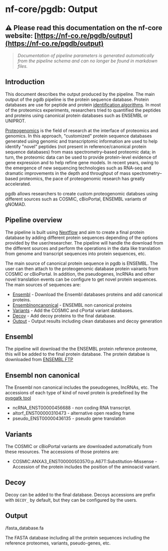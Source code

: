 # nf-core/pgdb: Output

## :warning: Please read this documentation on the nf-core website: [https://nf-co.re/pgdb/output](https://nf-co.re/pgdb/output)

> _Documentation of pipeline parameters is generated automatically from the pipeline schema and can no longer be found in markdown files._

## Introduction

This document describes the output produced by the pipeline. The main output of the pgdb pipeline is the protein sequence database. Protein databases are use for peptide and protein [identification algorithms](https://pubmed.ncbi.nlm.nih.gov/27975215/). In most of the proteomics experiments, researchers tried to quantified the peptides and proteins using canonical protein databases such as ENSEMBL or UNIPROT.

[Proteogenomics](https://www.nature.com/articles/nmeth.3144) is the field of research at the interface of proteomics and genomics. In this approach, "customized" protein sequence databases generated using genomic and transcriptomic information are used to help identify "novel" peptides (not present in reference/canonical protein sequence databases) from mass spectrometry–based proteomic data; in turn, the proteomic data can be used to provide protein-level evidence of gene expression and to help refine gene models. In recent years, owing to the emergence of new sequencing technologies such as RNA-seq and dramatic improvements in the depth and throughput of mass spectrometry–based proteomics, the pace of proteogenomic research has greatly accelerated.

pgdb allows researchers to create custom proteogenomic databses using different sources such as COSMIC, cBioPortal, ENSEMBL variants of gNOMAD.

## Pipeline overview

The pipeline is built using [Nextflow](https://www.nextflow.io/) and aim to create a final protein database by adding different protein sequences depending of the options provided by the user/researcher. The pipeline will handle the download from the different sources and perform the operations in the data like translation from genome and transcript sequences into protein sequences, etc.

The main source of canonical protein sequence in pgdb is ENSEMBL. The user can then attach to the proteogenomic database protein vairants from COSMIC or cBioPortal. In addition, the pseudogenes, lncRNAs and other novel translation events can be configure to get novel protein sequences. The main sources of sequences are:

* [Ensembl](#ensembl) - Download the Ensembl databases proteins and add canonical proteins.
* [Ensemblnoncanonical](#ensemblnoncanonical) - ENSEMBL non canonical proteins
* [Variants](#variants) - Add the COSMIC and cPortal variant databases.
* [Decoy](#decoys) - Add decoy proteins to the final database.
* [Output](#output) - Output results including clean databases and decoy generation

## Ensembl

The pipeline will download the the ENSEMBL protein reference proteome, this will be added to the final protein database. The protein databae is downloaded from [ENSEMBL FTP](http://www.ensembl.org/info/data/ftp/index.html)

## Ensembl non canonical

The Ensembl non canonical includes the pseudogenes, lncRNAs, etc. The accessions of each type of kind of novel protein is predefined by the [pypgatk tool](https://github.com/bigbio/py-pgatk)

* ncRNA_ENST00000456688 - non coding RNA transcript.
* altorf_ENST00000310473 - alternative open reading frame
* pseudo_ENST00000436135 - pseudo gene translation

## Variants

The COSMIC or cBioPortal variants are downloaded automatically from these resources. The accessions of those proteins are:

* COSMIC:ANXA3_ENST00000503570:p.A67T:Substitution-Missense - Accession of the protein includes the position of the aminoacid variant.

## Decoy

Decoy can be added to the final database. Decoys accessions are prefix with `DECOY_` by default, but they can be configured by the users.

## Output

 /fasta_database.fa

The FASTA database including all the protein sequences including the reference proteomes, variants, pseudo-genes, etc.
